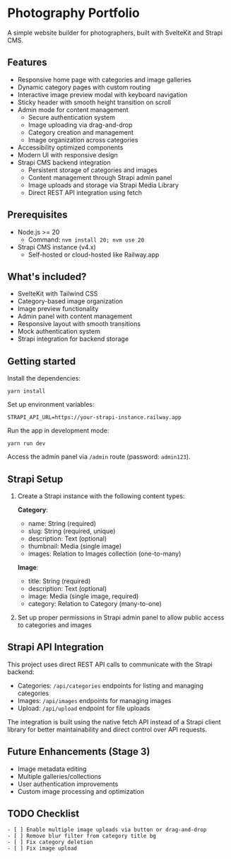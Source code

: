 # Photography Portfolio

A simple website builder for photographers, built with SvelteKit and Strapi CMS.

## Features

-   Responsive home page with categories and image galleries
-   Dynamic category pages with custom routing
-   Interactive image preview modal with keyboard navigation
-   Sticky header with smooth height transition on scroll
-   Admin mode for content management
    -   Secure authentication system
    -   Image uploading via drag-and-drop
    -   Category creation and management
    -   Image organization across categories
-   Accessibility optimized components
-   Modern UI with responsive design
-   Strapi CMS backend integration
    -   Persistent storage of categories and images
    -   Content management through Strapi admin panel
    -   Image uploads and storage via Strapi Media Library
    -   Direct REST API integration using fetch

## Prerequisites

-   Node.js >= 20
    -   Command: `nvm install 20; nvm use 20`
-   Strapi CMS instance (v4.x)
    -   Self-hosted or cloud-hosted like Railway.app

## What's included?

-   SvelteKit with Tailwind CSS
-   Category-based image organization
-   Image preview functionality
-   Admin panel with content management
-   Responsive layout with smooth transitions
-   Mock authentication system
-   Strapi integration for backend storage

## Getting started

Install the dependencies:

```
yarn install
```

Set up environment variables:

```
STRAPI_API_URL=https://your-strapi-instance.railway.app
```

Run the app in development mode:

```
yarn run dev
```

Access the admin panel via `/admin` route (password: `admin123`).

## Strapi Setup

1. Create a Strapi instance with the following content types:

    **Category**:

    - name: String (required)
    - slug: String (required, unique)
    - description: Text (optional)
    - thumbnail: Media (single image)
    - images: Relation to Images collection (one-to-many)

    **Image**:

    - title: String (required)
    - description: Text (optional)
    - image: Media (single image, required)
    - category: Relation to Category (many-to-one)

2. Set up proper permissions in Strapi admin panel to allow public access to categories and images

## Strapi API Integration

This project uses direct REST API calls to communicate with the Strapi backend:

-   Categories: `/api/categories` endpoints for listing and managing categories
-   Images: `/api/images` endpoints for managing images
-   Upload: `/api/upload` endpoint for file uploads

The integration is built using the native fetch API instead of a Strapi client library for better maintainability and direct control over API requests.

## Future Enhancements (Stage 3)

-   Image metadata editing
-   Multiple galleries/collections
-   User authentication improvements
-   Custom image processing and optimization

## TODO Checklist

    - [ ] Enable multiple image uploads via button or drag-and-drop
    - [ ] Remove blur filter from category title bg
    - [ ] Fix category deletion
    - [ ] Fix image upload
